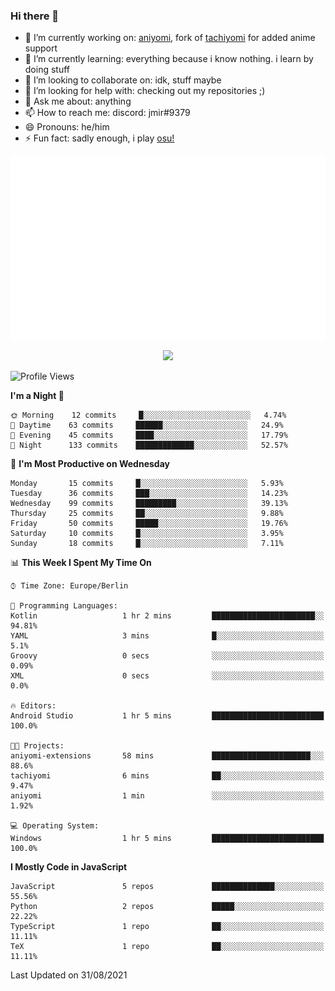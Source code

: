 ### Hi there 👋



<!--
**jmir1/jmir1** is a ✨ _special_ ✨ repository because its `README.md` (this file) appears on your GitHub profile.

Here are some ideas to get you started:
-->
- 🔭 I’m currently working on: [aniyomi](https://github.com/jmir1/aniyomi), fork of [tachiyomi](https://github.com/tachiyomiorg/tachiyomi) for added anime support
- 🌱 I’m currently learning: everything because i know nothing. i learn by doing stuff
- 👯 I’m looking to collaborate on: idk, stuff maybe
- 🤔 I’m looking for help with: checking out my repositories ;)
- 💬 Ask me about: anything
- 📫 How to reach me: discord: jmir#9379
- 😄 Pronouns: he/him
- ⚡ Fun fact: sadly enough, i play [osu!](https://osu.ppy.sh/users/18018426)  
<div>
	<p align="center">
		<a href="https://github.com/jmir1?tab=repositories" target="_blank" rel="noopener"><img src="https://github.com/jmir1/github-stats/blob/master/generated/overview.svg"></a>
	</p>
	<p align="center">
		<a href="https://github.com/search?o=desc&q=author%3Ajmir1&s=committer-date&type=Commits" target="_blank" rel="noopener"><img src="https://github-readme-streak-stats.herokuapp.com/?user=jmir1"></a>
	</p>
</div>

<!--START_SECTION:waka-->
![Profile Views](http://img.shields.io/badge/Profile%20Views-14-blue)

**I'm a Night 🦉** 

```text
🌞 Morning    12 commits     █░░░░░░░░░░░░░░░░░░░░░░░░   4.74% 
🌆 Daytime    63 commits     ██████░░░░░░░░░░░░░░░░░░░   24.9% 
🌃 Evening    45 commits     ████░░░░░░░░░░░░░░░░░░░░░   17.79% 
🌙 Night      133 commits    █████████████░░░░░░░░░░░░   52.57%

```
📅 **I'm Most Productive on Wednesday** 

```text
Monday       15 commits     █░░░░░░░░░░░░░░░░░░░░░░░░   5.93% 
Tuesday      36 commits     ███░░░░░░░░░░░░░░░░░░░░░░   14.23% 
Wednesday    99 commits     █████████░░░░░░░░░░░░░░░░   39.13% 
Thursday     25 commits     ██░░░░░░░░░░░░░░░░░░░░░░░   9.88% 
Friday       50 commits     █████░░░░░░░░░░░░░░░░░░░░   19.76% 
Saturday     10 commits     █░░░░░░░░░░░░░░░░░░░░░░░░   3.95% 
Sunday       18 commits     █░░░░░░░░░░░░░░░░░░░░░░░░   7.11%

```


📊 **This Week I Spent My Time On** 

```text
⌚︎ Time Zone: Europe/Berlin

💬 Programming Languages: 
Kotlin                   1 hr 2 mins         ███████████████████████░░   94.81% 
YAML                     3 mins              █░░░░░░░░░░░░░░░░░░░░░░░░   5.1% 
Groovy                   0 secs              ░░░░░░░░░░░░░░░░░░░░░░░░░   0.09% 
XML                      0 secs              ░░░░░░░░░░░░░░░░░░░░░░░░░   0.0%

🔥 Editors: 
Android Studio           1 hr 5 mins         █████████████████████████   100.0%

🐱‍💻 Projects: 
aniyomi-extensions       58 mins             ██████████████████████░░░   88.6% 
tachiyomi                6 mins              ██░░░░░░░░░░░░░░░░░░░░░░░   9.47% 
aniyomi                  1 min               ░░░░░░░░░░░░░░░░░░░░░░░░░   1.92%

💻 Operating System: 
Windows                  1 hr 5 mins         █████████████████████████   100.0%

```

**I Mostly Code in JavaScript** 

```text
JavaScript               5 repos             ██████████████░░░░░░░░░░░   55.56% 
Python                   2 repos             █████░░░░░░░░░░░░░░░░░░░░   22.22% 
TypeScript               1 repo              ██░░░░░░░░░░░░░░░░░░░░░░░   11.11% 
TeX                      1 repo              ██░░░░░░░░░░░░░░░░░░░░░░░   11.11%

```



 Last Updated on 31/08/2021
<!--END_SECTION:waka-->
